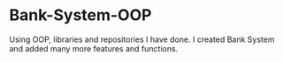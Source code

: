 # Bank-System-OOP
Using OOP, libraries and repositories I have done. I created Bank System and added many more features and functions.
